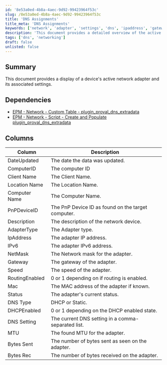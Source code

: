 ```yaml
---
id: '8e53a0ed-4b8a-4aec-9d92-99423964f53c'
slug: /8e53a0ed-4b8a-4aec-9d92-99423964f53c
title: 'DNS Assignments'
title_meta: 'DNS Assignments'
keywords: ['network', 'adapter', 'settings', 'dns', 'ipaddress', 'gateway', 'status']
description: 'This document provides a detailed overview of the active network adapter settings for devices, including information on IP addresses, gateways, and adapter types. It outlines the necessary dependencies and describes the columns used in the data display, offering insights into network configurations and statuses.'
tags: ['dns', 'networking']
draft: false
unlisted: false
---
```


## Summary

This document provides a display of a device's active network adapter and its associated settings.

## Dependencies

- [EPM - Network - Custom Table - plugin_proval_dns_extradata](/docs/cd3368d8-d0b0-4ca4-972e-4adc8c1cfcfa)
- [EPM - Network - Script - Create and Populate plugin_proval_dns_extradata](/docs/4bc996bc-1b11-4819-a7c9-73e7c61aa9db)

## Columns

| Column          | Description                                          |
|-----------------|------------------------------------------------------|
| DateUpdated     | The date the data was updated.                       |
| ComputerID      | The computer ID                                      |
| Client Name     | The Client Name.                                     |
| Location Name   | The Location Name.                                   |
| Computer Name   | The Computer Name.                                   |
| PnPDeviceID     | The PnP Device ID as found on the target computer.  |
| Description      | The description of the network device.               |
| AdapterType     | The Adapter type.                                    |
| IpAddress       | The adapter IP address.                              |
| IPv6            | The adapter IPv6 address.                            |
| NetMask         | The Network mask for the adapter.                    |
| Gateway         | The gateway of the adapter.                          |
| Speed           | The speed of the adapter.                            |
| RoutingEnabled  | 0 or 1 depending on if routing is enabled.          |
| Mac             | The MAC address of the adapter if known.             |
| Status          | The adapter's current status.                        |
| DNS Type        | DHCP or Static.                                     |
| DHCPEnabled     | 0 or 1 depending on the DHCP enabled state.        |
| DNS Setting     | The current DNS setting in a comma-separated list.   |
| MTU             | The found MTU for the adapter.                       |
| Bytes Sent      | The number of bytes sent as seen on the adapter.     |
| Bytes Rec       | The number of bytes received on the adapter.         |

